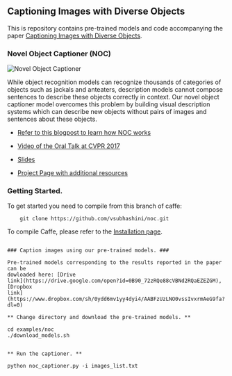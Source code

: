 ## Captioning Images with Diverse Objects ##

This is repository contains pre-trained models and code accompanying the paper
[Captioning Images with Diverse Objects](https://arxiv.org/abs/1606.07770).

### Novel Object Captioner (NOC)

![Novel Object
Captioner](http://bair.berkeley.edu/blog/assets/novel_image_captioning/image_0.png)

While object recognition models can recognize thousands of categories of objects
such as jackals and anteaters, description models cannot compose sentences to
describe these objects correctly in context. Our novel object captioner model
overcomes this problem by building visual description systems
which can describe new objects without pairs of images and sentences about these
objects.

* [Refer to this blogpost to learn how NOC
works](http://bair.berkeley.edu/blog/2017/08/08/novel-object-captioning/)

* [Video of the Oral Talk at CVPR 2017](https://youtu.be/OQNoy4pgDr4)
* [Slides](https://drive.google.com/open?id=0Bxz2Bk18GoW9TzRrMEZ0VVdKbzA)
* [Project Page with additional resources](http://vsubhashini.github.io/noc.html)


### Getting Started.

To get started you need to compile from this branch of caffe:
```
    git clone https://github.com/vsubhashini/noc.git
```
To compile Caffe, please refer to the [Installation page](http://caffe.berkeleyvision.org/installation.html).

```

### Caption images using our pre-trained models. ###

Pre-trained models corresponding to the results reported in the paper can be
dowloaded here: [Drive
link](https://drive.google.com/open?id=0B90_72zRQe88cVBNd2RQaEZEZGM), [Dropbox
link](https://www.dropbox.com/sh/0ydd6mv1yy4dyi4/AABFzUzLNO0vssIvxrmAeG9fa?dl=0)

** Change directory and download the pre-trained models. **
```
    cd examples/noc
    ./download_models.sh
```

** Run the captioner. **
```
    python noc_captioner.py -i images_list.txt
```


